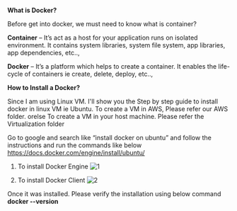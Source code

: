 **What is Docker?**

Before get into docker, we must need to know what is container?

**Container** – It’s act as a host for your application runs on isolated environment. It contains system libraries, system file system, app libraries, app dependencies, etc..,

**Docker** – It’s a platform which helps to create a container. It enables the life-cycle of containers ie create, delete, deploy, etc..,

**How to Install a Docker?**

Since I am using Linux VM. I'll show you the Step by step guide to install docker in linux VM ie Ubuntu.
To create a VM in AWS, Please refer our AWS folder. orelse To create a VM in your host machine. Please refer the Virtualization folder

Go to google and search like “install docker on ubuntu” and follow the instructions and run the commands like below
https://docs.docker.com/engine/install/ubuntu/

1. To install Docker Engine
   ![1](https://github.com/user-attachments/assets/1ba7720e-66cf-4feb-b89f-e893f107a643)
   
2. To install Docker Client
   ![2](https://github.com/user-attachments/assets/ca40e503-6f0d-41b7-9eaa-c0cee0c4232c)

Once it was installed. Please verify the installation using below command
**docker --version**

   




